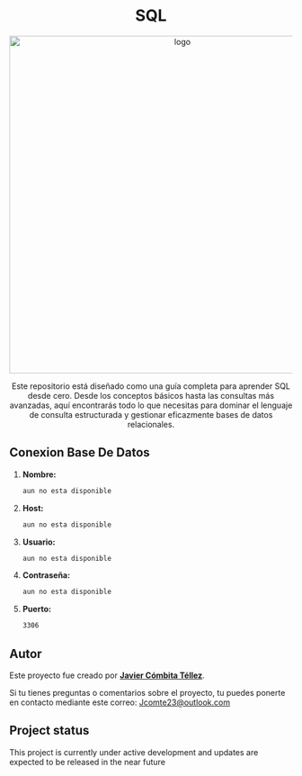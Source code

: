 <h1 align="center">SQL</h1>

<p align="center"><img src="https://th.bing.com/th/id/OIP.SFwbmiOTKTuUGER1gVXX5AHaER?rs=1&pid=ImgDetMain" width="600" alt="logo"></p>

<p align="center">Este repositorio está diseñado como una guía completa para aprender SQL desde cero. Desde los conceptos básicos hasta las consultas más avanzadas, aquí encontrarás todo lo que necesitas para dominar el lenguaje de consulta estructurada y gestionar eficazmente bases de datos relacionales.</p>

## Conexion Base De Datos

1. **Nombre:**
   ```bash
   aun no esta disponible
   ```

2. **Host:**

   ```bash
   aun no esta disponible
   ```

3. **Usuario:**

   ```bash
   aun no esta disponible
   ```

4. **Contraseña:**

   ```bash
   aun no esta disponible
   ```

4. **Puerto:**
   ```bash
   3306
   ```

## Autor

Este proyecto fue creado por **[Javier Cómbita Téllez](https://github.com/jcomte23)**. 

Si tu tienes preguntas o comentarios sobre el proyecto, tu puedes ponerte en contacto mediante este correo: <a href="mailto:jcomte23@outlook.com" target="_blank">Jcomte23@outlook.com</a>

## Project status

This project is currently under active development and updates are expected to be released in the near future